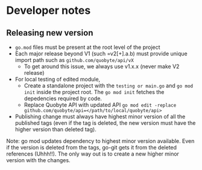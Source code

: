 # Developer notes

## Releasing new version

* `go.mod` files must be present at the root level of the project
* Each major release beyond V1 (such =v2[+].a.b) must provide unique import path such as `github.com/quobyte/api/vX`
  * To get around this issue, we always use v1.x.x (never make V2 release)
* For local testing of edited module,
  * Create a standalone project with the `testing or main.go` and `go mod init` inside the project root.
      The `go mod init` fetches the depedencies required by code.
  * Replace Quobyte API with updated API `go mod edit -replace github.com/quobyte/api=</path/to/local/quobyte/api>`
* Publishing change must always have highest minor version of all the published tags (even if the tag is deleted,
 the new version must have the higher version than deleted tag).

Note: go mod updates dependency to highest minor version available. Even if the version is deleted from the tags,
go-git gets it from the deleted references (Uhhh!!). The only way out is to create a new higher minor
version with the changes.
